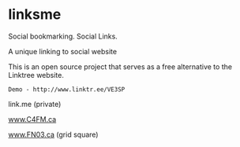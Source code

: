 # linksme

Social bookmarking.
Social Links.

A unique linking to social website  

This is an open source project that serves as a free alternative to the Linktree website.

    Demo - http://www.linktr.ee/VE3SP 
    
link.me  (private)


www.C4FM.ca 

www.FN03.ca   (grid square) 


